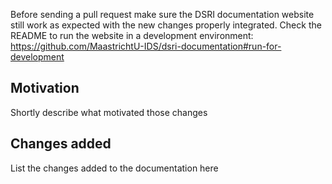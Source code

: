Before sending a pull request make sure the DSRI documentation website still work as expected with the new changes properly integrated. Check the README to run the website in a development environment: https://github.com/MaastrichtU-IDS/dsri-documentation#run-for-development

## Motivation

Shortly describe what motivated those changes

## Changes added

List the changes added to the documentation here

